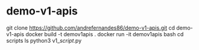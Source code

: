 # demo-v1-apis



git clone https://github.com/andrefernandes86/demo-v1-apis.git
cd demo-v1-apis
docker build -t demov1apis .
docker run -it demov1apis bash
cd scripts
ls
python3 v1_*script*.py
